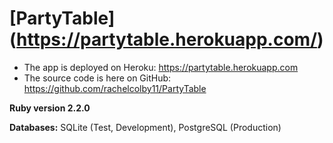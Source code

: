 # [PartyTable] (https://partytable.herokuapp.com/) 

* The app is deployed on Heroku: https://partytable.herokuapp.com 
* The source code is here on GitHub: https://github.com/rachelcolby11/PartyTable

**Ruby version 2.2.0**

**Databases:** SQLite (Test, Development), PostgreSQL (Production)